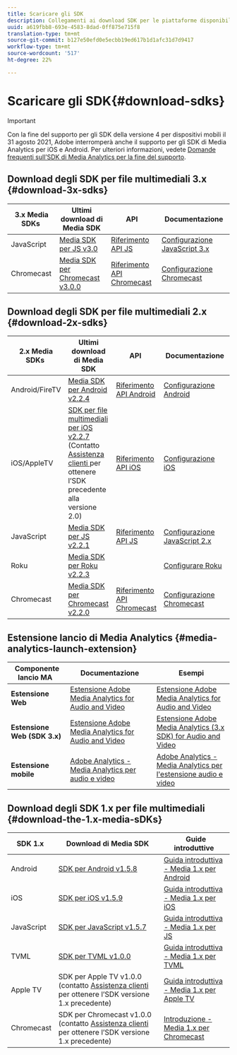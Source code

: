 ```yaml
---
title: Scaricare gli SDK
description: Collegamenti ai download SDK per le piattaforme disponibili, inclusi Android, iOS, JavaScript, Chromecast e Roku.
uuid: a619fbb8-693e-4583-8dad-0ff875e715f8
translation-type: tm+mt
source-git-commit: b127e50efd0e5ecbb19ed617b1d1afc31d7d9417
workflow-type: tm+mt
source-wordcount: '517'
ht-degree: 22%

---
```



# Scaricare gli SDK{#download-sdks}

>[!IMPORTANT]
>
>Con la fine del supporto per gli SDK della versione 4 per dispositivi mobili il 31 agosto 2021,  Adobe interromperà anche il supporto per gli SDK di Media Analytics per iOS e Android.  Per ulteriori informazioni, vedete [Domande frequenti sull’SDK di Media Analytics per la fine del supporto](/help/sdk-implement/end-of-support-faqs.md).


## Download degli SDK per file multimediali 3.x {#download-3x-sdks}

| 3.x Media SDKs  | Ultimi download di Media SDK |  API   |  Documentazione  |
| --- | --- | --- | --- |
| JavaScript | [Media SDK per JS v3.0](https://github.com/Adobe-Marketing-Cloud/media-sdks/releases/tag/js-v3.0.0) | [Riferimento API JS](https://adobe-marketing-cloud.github.io/media-sdks/reference/javascript_3x/index.html) | [Configurazione JavaScript 3.x](/help/sdk-implement/setup/setup-javascript/set-up-js-3.md) |
| Chromecast | [Media SDK per Chromecast v3.0.0](https://github.com/Adobe-Marketing-Cloud/media-sdks/releases/tag/chromecast-v3.0.0) | [Riferimento API Chromecast](https://adobe-marketing-cloud.github.io/media-sdks/reference/chromecast/) | [Configurazione Chromecast](/help/sdk-implement/setup/set-up-chromecast.md) |


## Download degli SDK per file multimediali 2.x {#download-2x-sdks}

| 2.x Media SDKs  | Ultimi download di Media SDK |  API   |  Documentazione  |
| --- | --- | --- | --- |
| Android/FireTV | [Media SDK per Android v2.2.4](https://github.com/Adobe-Marketing-Cloud/media-sdks/releases/tag/android-v2.2.4) | [Riferimento API Android](https://adobe-marketing-cloud.github.io/media-sdks/reference/android/) | [Configurazione Android](/help/sdk-implement/setup/set-up-android.md) |
| iOS/AppleTV | [SDK per file multimediali per iOS v2.2.7](https://github.com/Adobe-Marketing-Cloud/media-sdks/releases/tag/ios-v2.2.7) (Contatto [Assistenza clienti ](https://helpx.adobe.com/it/marketing-cloud/contact-support.html) per ottenere l’SDK precedente alla versione 2.0) | [Riferimento API iOS](https://adobe-marketing-cloud.github.io/media-sdks/reference/ios/) | [Configurazione iOS](/help/sdk-implement/setup/set-up-ios.md) |
| JavaScript | [Media SDK per JS v2.2.1](https://github.com/Adobe-Marketing-Cloud/media-sdks/releases/tag/js-v2.2.1) | [Riferimento API JS](https://adobe-marketing-cloud.github.io/media-sdks/reference/javascript/) | [Configurazione JavaScript 2.x](/help/sdk-implement/setup/setup-javascript/set-up-js-2.md) |
| Roku | [Media SDK per Roku v2.2.3](https://github.com/Adobe-Marketing-Cloud/media-sdks/releases/tag/roku-v2.2.3) |  | [Configurare Roku](/help/sdk-implement/setup/set-up-roku.md) |
| Chromecast | [Media SDK per Chromecast v2.2.0](https://github.com/Adobe-Marketing-Cloud/media-sdks/releases/tag/chromecast-v2.2.0) | [Riferimento API Chromecast](https://adobe-marketing-cloud.github.io/media-sdks/reference/chromecast/) | [Configurazione Chromecast](/help/sdk-implement/setup/set-up-chromecast.md) |

## Estensione lancio di Media Analytics {#media-analytics-launch-extension}

| Componente lancio MA   | Documentazione | Esempi |
|---|---|---|
| **Estensione Web** | [Estensione Adobe Media Analytics for Audio and Video](https://docs.adobe.com/content/help/en/launch/using/extensions-ref/adobe-extension/media-analytics-extension/overview.html) | [Estensione Adobe Media Analytics for Audio and Video](https://github.com/Adobe-Marketing-Cloud/media-sdks/tree/master/samples/launch/js/2.x) |
| **Estensione Web (SDK 3.x)** | [Estensione Adobe Media Analytics for Audio and Video](https://docs.adobe.com/content/help/en/launch/using/extensions-ref/adobe-extension/media-analytics-3x-extension/overview.html) | [Estensione Adobe Media Analytics (3.x SDK) for Audio and Video](https://github.com/Adobe-Marketing-Cloud/media-sdks/tree/master/samples/launch/js/3.x) |
| **Estensione mobile** | [ Adobe Analytics - Media Analytics per audio e video](https://aep-sdks.gitbook.io/docs/using-mobile-extensions/adobe-media-analytics) | [ Adobe Analytics - Media Analytics per l&#39;estensione audio e video](https://github.com/Adobe-Marketing-Cloud/media-sdks/tree/master/samples/launch/mobile) |

## Download degli SDK 1.x per file multimediali {#download-the-1.x-media-sDKs}

| SDK 1.x  |  Download di Media SDK  |  Guide introduttive  |
| --- | --- | --- |
| Android | [SDK per Android v1.5.8](https://github.com/Adobe-Marketing-Cloud/video-heartbeat/releases/tag/android-v1.5.8) | [Guida introduttiva - Media 1.x per Android](setup/vhl-dev-guide-v15_android.pdf) |
| iOS | [SDK per iOS v1.5.9](https://github.com/Adobe-Marketing-Cloud/video-heartbeat/releases/tag/ios-v1.5.9) | [Guida introduttiva - Media 1.x per iOS](setup/vhl-dev-guide-v15_ios.pdf) |
| JavaScript | [SDK per JavaScript v1.5.7](https://github.com/Adobe-Marketing-Cloud/video-heartbeat/releases/tag/js-v1.5.7) | [Guida introduttiva - Media 1.x per JS](setup/vhl-dev-guide-v15_js.pdf) |
| TVML | [SDK per TVML v1.0.0](https://github.com/Adobe-Marketing-Cloud/video-heartbeat/releases/tag/tvml-v1.0.0) | [Guida introduttiva - Media 1.x per TVML](setup/vhl_tvml.pdf) |
| Apple TV | SDK per Apple TV v1.0.0 (contatto [Assistenza clienti](https://helpx.adobe.com/marketing-cloud/contact-support.html) per ottenere l’SDK versione 1.x precedente) | [Guida introduttiva - Media 1.x per Apple TV](setup/vhl-dev-guide-v1x_appletv.pdf) |
| Chromecast | SDK per Chromecast v1.0.0 (contatto [Assistenza clienti](https://helpx.adobe.com/marketing-cloud/contact-support.html) per ottenere l’SDK versione 1.x precedente) | [Introduzione - Media 1.x per Chromecast](setup/chromecast_1.x_sdk.pdf) |
